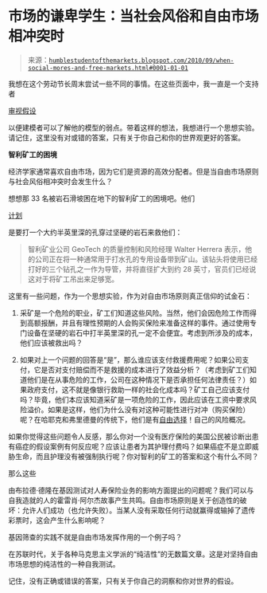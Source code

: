 <!--yml

类别：未分类

日期：2024-05-18 04:42:00

-->

# 市场的谦卑学生：当社会风俗和自由市场相冲突时

> 来源：[`humblestudentofthemarkets.blogspot.com/2010/09/when-social-mores-and-free-markets.html#0001-01-01`](https://humblestudentofthemarkets.blogspot.com/2010/09/when-social-mores-and-free-markets.html#0001-01-01)

我想在这个劳动节长周末尝试一些不同的事情。在这些页面中，我一直是一个支持者

[审视假设](http://humblestudentofthemarkets.blogspot.com/2008/11/there-are-no-models-for-all-seasons.html)

以便建模者可以了解他的模型的弱点。带着这样的想法，我想进行一个思想实验。请记住，这里没有对或错的答案，只有关于你自己和你的世界观更好的答案。

**智利矿工的困境**

经济学家通常喜欢自由市场，因为它们是资源的高效分配者。但是当自由市场原则与社会风俗相冲突时会发生什么？

想想那 33 名被岩石滑坡困在地下的智利矿工的困境吧。他们

[计划](http://news.blogs.cnn.com/2010/08/31/drilling-to-reach-trapped-chilean-miners-begins/)

是要打一个大约半英里深的孔穿过坚硬的岩石来救他们：

> 智利矿业公司 GeoTech 的质量控制和风险经理 Walter Herrera 表示，他的公司正在将一种通常用于打水孔的专用设备带到矿山。该钻头将使用已经打好的三个钻孔之一作为导管，并将直径扩大到约 28 英寸，官员们已经说这对于将矿工吊出来足够宽。

这里有一些问题，作为一个思想实验，作为对自由市场原则真正信仰的试金石：

1.  采矿是一个危险的职业，矿工们知道这些风险。当然，他们会因危险工作而得到高额报酬，并且有理性预期的人会购买保险来准备这样的事件。通过使用专门设备在坚硬的岩石中打半英里深的孔一定不会便宜。考虑到所涉及的成本，他们应该被救出吗？

1.  如果对上一个问题的回答是“是”，那么谁应该支付救援费用呢？如果公司支付，它是否对支付赔偿而不是救援的成本进行了效益分析？（考虑到矿工们知道他们是在从事危险的工作，公司在这种情况下是否承担任何法律责任？）如果政府支付，这不就是像银行救助一样的社会化成本吗？矿工自己应该支付吗？毕竟，他们本应该知道采矿是一项危险的工作，因此应该在工资中要求风险溢价。如果是这样，他们为什么没有对这种可能性进行对冲（购买保险）呢？在哈耶克和弗里德曼的传统下，他们是有[自由选择](http://www.amazon.com/Free-Choose-Statement-Milton-Friedman/dp/0156334607?ie=UTF8&tag=humblest-20&link_code=btl&camp=213689&creative=392969)！[](img/8cf80ffa23c3bb6894d460fdb4bdabb0.png)自己的风险概况。

如果你觉得这些问题令人反感，那么你对一个没有医疗保险的美国公民被诊断出患有癌症的假设案例有何反应呢？应该让患者为其护理付费吗？如果癌症不是立即威胁生命，而且护理没有被强制执行呢？你对智利的矿工的答案和这个有什么不同？

那么这些

[](http://delong.typepad.com/sdj/2010/08/bring-your-genes-to-your-life-insurance-sales-representative.html)

由布拉德·德隆在基因测试对人寿保险业务的影响方面提出的问题呢？我们可以与自我造就的人的霍雷肖·阿尔杰故事产生共鸣。自由市场原则是关于创造性的破坏：允许人们成功（也允许失败）。当某人没有采取任何行动就赢得或输掉了遗传彩票时，这会产生什么影响呢？

基因筛查的实践不就是自由市场发挥作用的一个例子吗？

在苏联时代，关于各种马克思主义学派的“纯洁性”的无数篇文章。这是对坚持自由市场思想的纯洁性的一种自我测试。

记住，没有正确或错误的答案，只有关于你自己的洞察和你对世界的假设。
